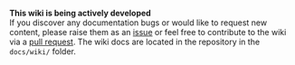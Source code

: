 **This wiki is being actively developed**  
If you discover any documentation bugs or would like to request new content, please raise them as an [issue](https://github.com/Azure/terraform-azurerm-caf-enterprise-scale/issues) or feel free to contribute to the wiki via a [pull request](https://github.com/Azure/terraform-azurerm-caf-enterprise-scale/pulls). The wiki docs are located in the repository in the `docs/wiki/` folder.